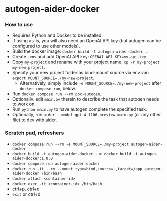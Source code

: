 # autogen-aider-docker

### How to use

- Requires Python and Docker to be installed.
- If using as-is, you will also need an OpenAI API key (but autogen can be configured to use other models).
- Build the docker image: `docker build -t autogen-aider-docker .`.
- Create `.env` and add OpenAI API key: `OPENAI_API_KEY=my-api-key`.
- Copy `my-project` and rename with your project name: `cp -r my-project my-new-project`.
- Specify your new project folder as bind-mount source via env var: `export MOUNT_SOURCE=./my-new-project`.
  - Alternatively, simply include `-e MOUNT_SOURCE=./my-new-project` after `docker compose run`, below.
- Run `docker compose run --rm poc-autogen`.
- Optionally, edit `main.py` therein to describe the task that autogen needs to work on.
- Run `python main.py` to have autogen complete the specified task.
- Optionally, run `aider --model gpt-4-1106-preview main.py` (or any other file) to dev with aider.

### Scratch pad, refreshers

- `docker compose run --rm -e MOUNT_SOURCE=./my-project autogen-aider-docker`
- `docker build -t autogen-aider-docker .` or `docker build -t autogen-aider-docker:1.0.0 .`
- `docker compose run autogen-aider-docker`
- `docker run -it --rm --mount type=bind,source=.,target=/app autogen-aider-docker /bin/bash`
- `docker attach <container-id>`
- `docker exec -it <container-id> /bin/bash`
- ctrl+p, ctrl+q
- `exit` or ctrl+d
